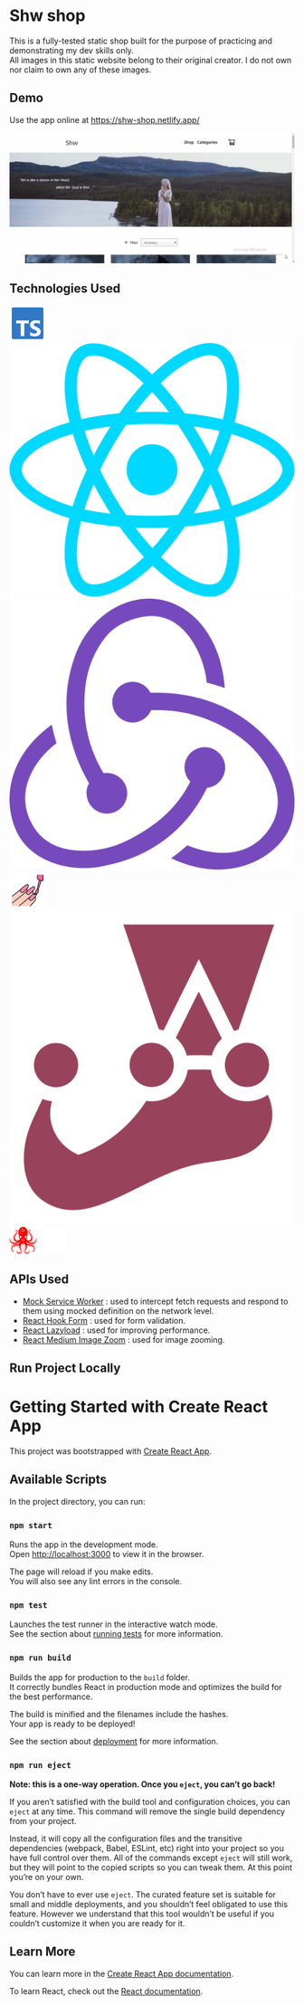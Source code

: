 # Shw shop
This is a fully-tested static shop built for the purpose of practicing and demonstrating my dev skills only.
<br>
All images in this static website belong to their original creator.
I do not own nor claim to own any of these images.

## Demo
Use the app online at https://shw-shop.netlify.app/

![Website Demo](https://github.com/Ilyass-shw/Ilyass-shw/blob/main/imgsAndSvgs/cart.gif)

## Technologies Used
 <img src="https://github.com/Ilyass-shw/Ilyass-shw/blob/main/imgsAndSvgs/file-type-typescript-official.svg"/> <img src="https://github.com/Ilyass-shw/Ilyass-shw/blob/main/imgsAndSvgs/react.svg"/> 
 <img src="https://github.com/Ilyass-shw/Ilyass-shw/blob/main/imgsAndSvgs/redux.svg"/> 
 <img src="https://github.com/Ilyass-shw/Ilyass-shw/blob/main/imgsAndSvgs/file-type-styled.svg"/> 
 <img src="https://github.com/Ilyass-shw/Ilyass-shw/blob/main/imgsAndSvgs/jest.svg"/> 
 <img src="https://github.com/Ilyass-shw/Ilyass-shw/blob/main/imgsAndSvgs/testinglibrary.svg"/> 
 <img src="https://github.com/Ilyass-shw/Ilyass-shw/blob/main/imgsAndSvgs/cypress.svg"/> 
 
## APIs Used
- [Mock Service Worker](https://github.com/mswjs/msw) : used to intercept fetch requests and respond to them using mocked definition on the network level.
- [React Hook Form](https://react-hook-form.com/) : used for form validation.
- [React Lazyload](https://github.com/twobin/react-lazyload) : used for improving performance.
- [React Medium Image Zoom](https://github.com/rpearce/image-zoom) : used for image zooming.

## Run Project Locally

# Getting Started with Create React App

This project was bootstrapped with [Create React App](https://github.com/facebook/create-react-app).

## Available Scripts

In the project directory, you can run:

### `npm start`

Runs the app in the development mode.\
Open [http://localhost:3000](http://localhost:3000) to view it in the browser.

The page will reload if you make edits.\
You will also see any lint errors in the console.

### `npm test`

Launches the test runner in the interactive watch mode.\
See the section about [running tests](https://facebook.github.io/create-react-app/docs/running-tests) for more information.

### `npm run build`

Builds the app for production to the `build` folder.\
It correctly bundles React in production mode and optimizes the build for the best performance.

The build is minified and the filenames include the hashes.\
Your app is ready to be deployed!

See the section about [deployment](https://facebook.github.io/create-react-app/docs/deployment) for more information.

### `npm run eject`

**Note: this is a one-way operation. Once you `eject`, you can’t go back!**

If you aren’t satisfied with the build tool and configuration choices, you can `eject` at any time. This command will remove the single build dependency from your project.

Instead, it will copy all the configuration files and the transitive dependencies (webpack, Babel, ESLint, etc) right into your project so you have full control over them. All of the commands except `eject` will still work, but they will point to the copied scripts so you can tweak them. At this point you’re on your own.

You don’t have to ever use `eject`. The curated feature set is suitable for small and middle deployments, and you shouldn’t feel obligated to use this feature. However we understand that this tool wouldn’t be useful if you couldn’t customize it when you are ready for it.

## Learn More

You can learn more in the [Create React App documentation](https://facebook.github.io/create-react-app/docs/getting-started).

To learn React, check out the [React documentation](https://reactjs.org/).
